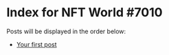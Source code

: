 # Index for NFT World #7010
Posts will be displayed in the order below:

- [Your first post](./001-first.md)

